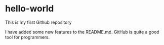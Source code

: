 # hello-world
This is my first Github repository

I have added some new features to the README.md.
GitHub is quite a good tool for programmers.
